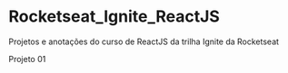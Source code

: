 # Rocketseat_Ignite_ReactJS
 Projetos e anotações do curso de ReactJS da trilha Ignite da Rocketseat

Projeto 01
